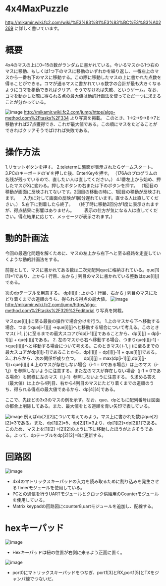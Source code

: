 # 4x4MaxPuzzle
http://mikamir.wiki.fc2.com/wiki/%E3%83%81%E3%83%BC%E3%83%A02269 に詳しく書いています。
# 概要
4x4のマスの上に0~15の数がランダムに書かれている。今いるマスから1つ右のマスに移動、もしくは1つ下のマスに移動のいずれかを繰り返し、一番左上のマスから一番右下のマスに移動する。この際に移動したマスの上に書かれた点数を得ることができる。コマが通るマスに書かれている数字の合計が最も大きくなるようにコマを移動できればクリア、そうでなければ失敗、というゲーム。なお、コマを動かした際に得られる点の最大値は動的計画法を使ってただ一つに求まることが分かっている。

![image](https://github.com/kosirobwada/4x4MaxPuzzle/assets/97875031/5761c988-778b-461e-b3a0-493cce2b488b)
http://mikamir.wiki.fc2.com/jump/https/algo-method.com%2Ftasks%2F334
より写真を掲載。
このとき、1->2->9->8->7と移動すれば27点獲得でき、これが最大値である。この順にマスをたどることができればクリアそうでばければ失敗である。

# 操作方法
1.リセットボタンを押す。
2.teletermに盤面が表示されたらゲームスタート。
3.PCのキーボードの'e'を押した後、EnterKeyを押す。
（176Aのプログラムの名残が残っているので、直したい人は直してください。）
4.1番左上から始め、押したマスがXに変わる。押したボタンの右または下のボタンを押す。
（1回目の移動が画面に反映されてないです。2回目の移動の時に、1回目の移動が反映されます。
　入力に対して画面の反映が1回分遅れています。直せる人は直してください。）
5.右下に到着したら終了。
　（終了時に移動2回分が1度に表示されますが、得点結果に影響はありません。
　　表示の仕方が気になる人は直してください。得点結果に応じて、メッセージが表示されます。）
# 動的計画法
今回の最適化問題を解くために、マスの左上から右下へと至る経路を走査していくような動的計画法をする。

前提として、マスに書かれてある数は二次元配列queに格納されている。que[1][1]=1であり、上から i 行目、左から j 列目のマスに書かれている整数はque[i][j]である。

次のdpテーブルを用意する。
dp[i][j] : 上から i 行目、右から j 列目のマスにたどり着くまでの道順のうち、得られる得点の最大値。
![image](https://github.com/kosirobwada/4x4MaxPuzzle/assets/97875031/4e25b483-4021-4b0d-b930-8d8bddece6d0)
http://mikamir.wiki.fc2.com/jump/https/algo-method.com%2Ftasks%2F329%2Feditorial
り写真を掲載。

マスque[i][j]に至る最後の操作で場合分けを行う。
1.上のマスから下へ移動する場合、つまりque[i-1][j] ->que[i][j]へと移動する場合について考える。このときマス( i-1, j )に至るまでの最大スコアがdp[i-1][j]であることから、dp[i][j] = dp[i-1][j] + que[i][j]である。
2. 左のマスから右へ移動する場合、つまりque[i][j-1] ->que[i][j]へと移動する場合について考える。このときマス( i-1, j )に至るまでの最大スコアがdp[i][j-1]であることから、dp[i][j] = dp[i][j-1] + que[i][j]である。
3.これらから、次の関係が成り立つ。
　dp[i][j] = max(dp[i-1][j],dp[i][j-1])+que[i][j]
4.上のマスが存在しない場合（i-1 = 0である場合）は上のマス（i-1,j）を参照しないように注意する。また左のマスが存在しない場合（j-1 = 0である場合）も同様に左のマス（i,j-1）参照しないように注意する。
5.求める答え（最大値）は上から4列目、右から4列目のマスにたどり着くまでの道順のうち、得られる得点の最大値であるから、dp[4][4]である。

ここで、先ほどの3x3のマスの例を示す。なお、que、dpともに配列番号は図面の都合上削除してある。また、最大値をとる道順を青い矢印で表している。

![image](https://github.com/kosirobwada/4x4MaxPuzzle/assets/97875031/a08f3003-85e6-4dc5-bace-e472b096d130)
例えばdp[2][2]について考えてみよう。マス上に書かれた数はque[2][2]=3である。また、dp[1][2]=5、dp[2][1]=3より、dp[1][2]>dp[2][1]である。このため、マス上を[1][2]->[2][2]のように下に移動したほうがよさそうである。よって、dpテーブルをdp[2][2]=8に更新する。

# 回路図
![image](https://github.com/kosirobwada/4x4MaxPuzzle/assets/97875031/e97ce16b-d122-421c-9470-55c6e8e6725d)
- 4x4のマトリックスキーパッドの入力を読み取るために割り込みを発生させるTimerモジュールを使用している。
- PCとの通信を行うUARTモジュールとクロック供給用のCounterモジュールを使用している。
- Matrix keypadの回路図にcounter8,uartモジュールを追加し、配線する。

# hexキーパッド
![image](https://github.com/kosirobwada/4x4MaxPuzzle/assets/97875031/7c874de4-15bb-4d49-9a84-354a556cff0d)
- Hexキーパッドは紐の位置が右側に来るよう正面に置く。

![image](https://github.com/kosirobwada/4x4MaxPuzzle/assets/97875031/306acc2e-d2b8-4d97-8f34-8f14fd2b9b48)
- port0にマトリックスキーパッドをつなぎ、port1[3]とRX,port1[5]とTXをジャンパ線でつないだ。


